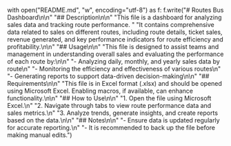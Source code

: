 with open("README.md", "w", encoding="utf-8") as f:
    f.write("# Routes Bus Dashboard\n\n"
            "## Description\n\n"
            "This file is a dashboard for analyzing sales data and tracking route performance. "
            "It contains comprehensive data related to sales on different routes, including route details, ticket sales, revenue generated, and key performance indicators for route efficiency and profitability.\n\n"
            "## Usage\n\n"
            "This file is designed to assist teams and management in understanding overall sales and evaluating the performance of each route by:\n\n"
            "- Analyzing daily, monthly, and yearly sales data by route\n"
            "- Monitoring the efficiency and effectiveness of various routes\n"
            "- Generating reports to support data-driven decision-making\n\n"
            "## Requirements\n\n"
            "This file is in Excel format (.xlsx) and should be opened using Microsoft Excel. Enabling macros, if available, can enhance functionality.\n\n"
            "## How to Use\n\n"
            "1. Open the file using Microsoft Excel.\n"
            "2. Navigate through tabs to view route performance data and sales metrics.\n"
            "3. Analyze trends, generate insights, and create reports based on the data.\n\n"
            "## Notes\n\n"
            "- Ensure data is updated regularly for accurate reporting.\n"
            "- It is recommended to back up the file before making manual edits.")
